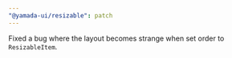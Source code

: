 ```yaml
---
"@yamada-ui/resizable": patch
---
```


Fixed a bug where the layout becomes strange when set order to `ResizableItem`.
